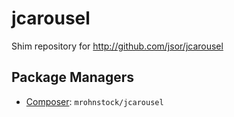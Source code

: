 jcarousel
=========

Shim repository for http://github.com/jsor/jcarousel

Package Managers
----------------

* [Composer](http://packagist.org/packages/mrohnstock/jcarousel): `mrohnstock/jcarousel`